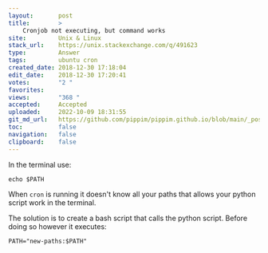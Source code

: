 ```yaml
---
layout:       post
title:        >
    Cronjob not executing, but command works
site:         Unix & Linux
stack_url:    https://unix.stackexchange.com/q/491623
type:         Answer
tags:         ubuntu cron
created_date: 2018-12-30 17:18:04
edit_date:    2018-12-30 17:20:41
votes:        "2 "
favorites:    
views:        "368 "
accepted:     Accepted
uploaded:     2022-10-09 18:31:55
git_md_url:   https://github.com/pippim/pippim.github.io/blob/main/_posts/2018/2018-12-30-Cronjob-not-executing_-but-command-works.md
toc:          false
navigation:   false
clipboard:    false
---
```


In the terminal use:

``` 
echo $PATH
```

When `cron` is running it doesn't know all your paths that allows your python script work in the terminal.

The solution is to create a bash script that calls the python script. Before doing so however it executes:

``` 
PATH="new-paths:$PATH"
```
